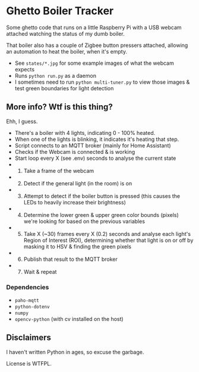 # Ghetto Boiler Tracker

Some ghetto code that runs on a little Raspberry Pi with a USB webcam attached watching the status of my dumb boiler.

That boiler also has a couple of Zigbee button pressers attached, allowing an automation to heat the boiler, when it's empty.

- See `states/*.jpg` for some example images of what the webcam expects
- Runs `python run.py` as a daemon
- I sometimes need to run `python multi-tuner.py` to view those images & test green boundaries for light detection

## More info? Wtf is this thing?

Ehh, I guess.

- There's a boiler with 4 lights, indicating 0 - 100% heated.
- When one of the lights is blinking, it indicates it's heating that step.
- Script connects to an MQTT broker (mainly for Home Assistant)
- Checks if the Webcam is connected & is working
- Start loop every X (see .env) seconds to analyse the current state
- 1) Take a frame of the webcam
- 2) Detect if the general light (in the room) is on
- 3) Attempt to detect if the boiler button is pressed (this causes the LEDs to heavily increase their brightness)
- 4) Determine the lower green & upper green color bounds (pixels) we're looking for based on the previous variables 
- 5) Take X (~30) frames every X (0.2) seconds and analyse each light's Region of Interest (ROI), determining whether that light is on or off by masking it to HSV & finding the green pixels
- 6) Publish that result to the MQTT broker
- 7) Wait & repeat

### Dependencies

- `paho-mqtt`
- `python-dotenv`
- `numpy`
- `opencv-python` (with cv installed on the host)

## Disclaimers

I haven't written Python in ages, so excuse the garbage.

License is WTFPL.